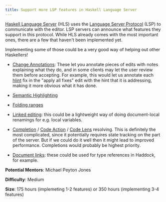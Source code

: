 ```yaml
---
title: Support more LSP features in Haskell Language Server
---
```


[Haskell Language Server][hls] (HLS) uses the [Language Server Protocol][lsp]
(LSP) to communicate with the editor.  LSP servers can announce what features
they support in this protocol.  While HLS already comes with the most important
ones, there are a few that haven't been implemented yet.

Implementing some of those could be a very good way of helping out other
Haskellers!

 -  [Change Annotations](https://microsoft.github.io/language-server-protocol/specifications/specification-3-17/#changeAnnotation):
    These let you annotate pieces of edits with notes explaining what they do,
    and in some clients may let the user review them before accepting. For
    example, this would let us annotate each
    [hlint](https://github.com/ndmitchell/hlint) fix in the "apply all fixes"
    edit with the hint that it is addressing, making it more obvious what it has
    done.

 -  [Semantic Highlighting](https://code.visualstudio.com/api/language-extensions/semantic-highlight-guide)

 -  [Folding ranges](https://microsoft.github.io/language-server-protocol/specifications/specification-3-17/#textDocument_foldingRange)

 -  [Linked editing](https://microsoft.github.io/language-server-protocol/specifications/specification-3-17/#textDocument_linkedEditingRange):
    this could be a lightweight way of doing document-local renamings for e.g.
    local variables.

 -  [Completion](https://microsoft.github.io/language-server-protocol/specifications/specification-3-17/#completionItem_resolve) /
    [Code Action](https://microsoft.github.io/language-server-protocol/specifications/specification-3-17/#textDocument_codeAction) /
    [Code Lens](https://microsoft.github.io/language-server-protocol/specifications/specification-3-17/#textDocument_codeLens)
    resolving.  This is definitely the most complicated, since it potentially
    requires state tracking on the part of the server. But if we could do it
    well then it might lead to improved performance.  Completions would probably
    be highest priority.

 -  [Document links](https://microsoft.github.io/language-server-protocol/specifications/specification-3-17/#textDocument_documentLink):
    these could be used for type references in Haddock, for example.

[hls]: https://haskell-language-server.readthedocs.io/en/latest/
[lsp]: https://microsoft.github.io/language-server-protocol/

**Potential Mentors**: Michael Peyton Jones

**Difficulty**: Medium

**Size**: 175 hours (implemeting 1-2 features) or 350 hours (implementing 3-4
features)
